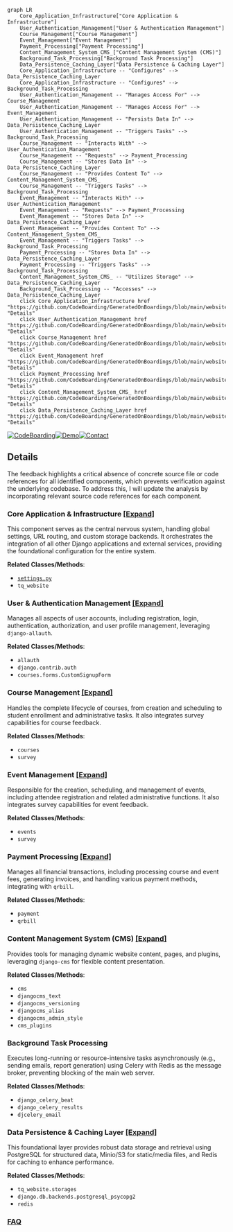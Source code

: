 ```mermaid
graph LR
    Core_Application_Infrastructure["Core Application & Infrastructure"]
    User_Authentication_Management["User & Authentication Management"]
    Course_Management["Course Management"]
    Event_Management["Event Management"]
    Payment_Processing["Payment Processing"]
    Content_Management_System_CMS_["Content Management System (CMS)"]
    Background_Task_Processing["Background Task Processing"]
    Data_Persistence_Caching_Layer["Data Persistence & Caching Layer"]
    Core_Application_Infrastructure -- "Configures" --> Data_Persistence_Caching_Layer
    Core_Application_Infrastructure -- "Configures" --> Background_Task_Processing
    User_Authentication_Management -- "Manages Access For" --> Course_Management
    User_Authentication_Management -- "Manages Access For" --> Event_Management
    User_Authentication_Management -- "Persists Data In" --> Data_Persistence_Caching_Layer
    User_Authentication_Management -- "Triggers Tasks" --> Background_Task_Processing
    Course_Management -- "Interacts With" --> User_Authentication_Management
    Course_Management -- "Requests" --> Payment_Processing
    Course_Management -- "Stores Data In" --> Data_Persistence_Caching_Layer
    Course_Management -- "Provides Content To" --> Content_Management_System_CMS_
    Course_Management -- "Triggers Tasks" --> Background_Task_Processing
    Event_Management -- "Interacts With" --> User_Authentication_Management
    Event_Management -- "Requests" --> Payment_Processing
    Event_Management -- "Stores Data In" --> Data_Persistence_Caching_Layer
    Event_Management -- "Provides Content To" --> Content_Management_System_CMS_
    Event_Management -- "Triggers Tasks" --> Background_Task_Processing
    Payment_Processing -- "Stores Data In" --> Data_Persistence_Caching_Layer
    Payment_Processing -- "Triggers Tasks" --> Background_Task_Processing
    Content_Management_System_CMS_ -- "Utilizes Storage" --> Data_Persistence_Caching_Layer
    Background_Task_Processing -- "Accesses" --> Data_Persistence_Caching_Layer
    click Core_Application_Infrastructure href "https://github.com/CodeBoarding/GeneratedOnBoardings/blob/main/website/Core_Application_Infrastructure.md" "Details"
    click User_Authentication_Management href "https://github.com/CodeBoarding/GeneratedOnBoardings/blob/main/website/User_Authentication_Management.md" "Details"
    click Course_Management href "https://github.com/CodeBoarding/GeneratedOnBoardings/blob/main/website/Course_Management.md" "Details"
    click Event_Management href "https://github.com/CodeBoarding/GeneratedOnBoardings/blob/main/website/Event_Management.md" "Details"
    click Payment_Processing href "https://github.com/CodeBoarding/GeneratedOnBoardings/blob/main/website/Payment_Processing.md" "Details"
    click Content_Management_System_CMS_ href "https://github.com/CodeBoarding/GeneratedOnBoardings/blob/main/website/Content_Management_System_CMS_.md" "Details"
    click Data_Persistence_Caching_Layer href "https://github.com/CodeBoarding/GeneratedOnBoardings/blob/main/website/Data_Persistence_Caching_Layer.md" "Details"
```

[![CodeBoarding](https://img.shields.io/badge/Generated%20by-CodeBoarding-9cf?style=flat-square)](https://github.com/CodeBoarding/GeneratedOnBoardings)[![Demo](https://img.shields.io/badge/Try%20our-Demo-blue?style=flat-square)](https://www.codeboarding.org/demo)[![Contact](https://img.shields.io/badge/Contact%20us%20-%20contact@codeboarding.org-lightgrey?style=flat-square)](mailto:contact@codeboarding.org)

## Details

The feedback highlights a critical absence of concrete source file or code references for all identified components, which prevents verification against the underlying codebase. To address this, I will update the analysis by incorporating relevant source code references for each component.

### Core Application & Infrastructure [[Expand]](./Core_Application_Infrastructure.md)
This component serves as the central nervous system, handling global settings, URL routing, and custom storage backends. It orchestrates the integration of all other Django applications and external services, providing the foundational configuration for the entire system.


**Related Classes/Methods**:

- <a href="https://github.com/tanzquotient/website/blob/develop/tq_website/settings.py" target="_blank" rel="noopener noreferrer">`settings.py`</a>
- `tq_website`


### User & Authentication Management [[Expand]](./User_Authentication_Management.md)
Manages all aspects of user accounts, including registration, login, authentication, authorization, and user profile management, leveraging `django-allauth`.


**Related Classes/Methods**:

- `allauth`
- `django.contrib.auth`
- `courses.forms.CustomSignupForm`


### Course Management [[Expand]](./Course_Management.md)
Handles the complete lifecycle of courses, from creation and scheduling to student enrollment and administrative tasks. It also integrates survey capabilities for course feedback.


**Related Classes/Methods**:

- `courses`
- `survey`


### Event Management [[Expand]](./Event_Management.md)
Responsible for the creation, scheduling, and management of events, including attendee registration and related administrative functions. It also integrates survey capabilities for event feedback.


**Related Classes/Methods**:

- `events`
- `survey`


### Payment Processing [[Expand]](./Payment_Processing.md)
Manages all financial transactions, including processing course and event fees, generating invoices, and handling various payment methods, integrating with `qrbill`.


**Related Classes/Methods**:

- `payment`
- `qrbill`


### Content Management System (CMS) [[Expand]](./Content_Management_System_CMS_.md)
Provides tools for managing dynamic website content, pages, and plugins, leveraging `django-cms` for flexible content presentation.


**Related Classes/Methods**:

- `cms`
- `djangocms_text`
- `djangocms_versioning`
- `djangocms_alias`
- `djangocms_admin_style`
- `cms_plugins`


### Background Task Processing
Executes long-running or resource-intensive tasks asynchronously (e.g., sending emails, report generation) using Celery with Redis as the message broker, preventing blocking of the main web server.


**Related Classes/Methods**:

- `django_celery_beat`
- `django_celery_results`
- `djcelery_email`


### Data Persistence & Caching Layer [[Expand]](./Data_Persistence_Caching_Layer.md)
This foundational layer provides robust data storage and retrieval using PostgreSQL for structured data, Minio/S3 for static/media files, and Redis for caching to enhance performance.


**Related Classes/Methods**:

- `tq_website.storages`
- `django.db.backends.postgresql_psycopg2`
- `redis`




### [FAQ](https://github.com/CodeBoarding/GeneratedOnBoardings/tree/main?tab=readme-ov-file#faq)